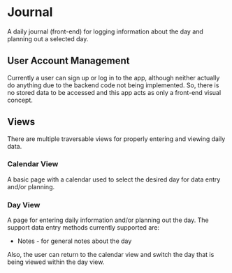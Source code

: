 # Journal
A daily journal (front-end) for logging information about the day and planning out a selected day.

## User Account Management

Currently a user can sign up or log in to the app, although neither actually do anything due to the backend code not being implemented. So, there is no stored data to be accessed and this app acts as only a front-end visual concept.

## Views

There are multiple traversable views for properly entering and viewing daily data.

### Calendar View

A basic page with a calendar used to select the desired day for data entry and/or planning.

### Day View

A page for entering daily information and/or planning out the day. The support data entry methods currently supported are:
* Notes - for general notes about the day

Also, the user can return to the calendar view and switch the day that is being viewed within the day view.
